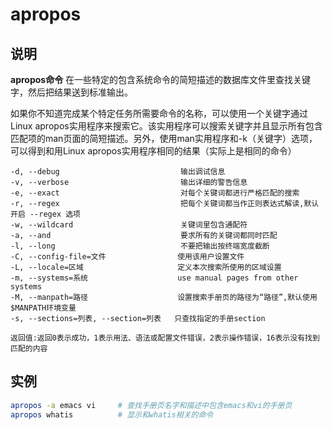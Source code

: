 # apropos

## 说明

**apropos命令** 在一些特定的包含系统命令的简短描述的数据库文件里查找关键字，然后把结果送到标准输出。 

如果你不知道完成某个特定任务所需要命令的名称，可以使用一个关键字通过Linux apropos实用程序来搜索它。该实用程序可以搜索关键字并且显示所有包含匹配项的man页面的简短描述。另外，使用man实用程序和-k（关键字）选项，可以得到和用Linux apropos实用程序相同的结果（实际上是相同的命令）



```info
-d, --debug                           输出调试信息
-v, --verbose                         输出详细的警告信息
-e, --exact                           对每个关键词都进行严格匹配的搜索
-r, --regex                           把每个关键词都当作正则表达式解读,默认开启 --regex 选项
-w, --wildcard                        关键词里包含通配符
-a, --and                             要求所有的关键词都同时匹配
-l, --long                            不要把输出按终端宽度截断
-C, --config-file=文件                使用该用户设置文件
-L, --locale=区域                     定义本次搜索所使用的区域设置
-m, --systems=系统                    use manual pages from other systems
-M, --manpath=路径                    设置搜索手册页的路径为“路径”,默认使用$MANPATH环境变量
-s, --sections=列表, --section=列表   只查找指定的手册section

返回值:返回0表示成功，1表示用法、语法或配置文件错误，2表示操作错误，16表示没有找到匹配的内容
```

## 实例

```sh
apropos -a emacs vi     # 查找手册页名字和描述中包含emacs和vi的手册页
apropos whatis          # 显示和whatis相关的命令
```